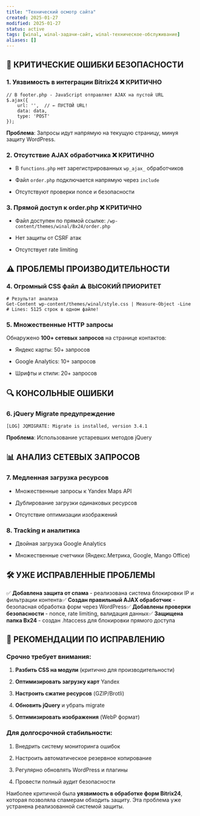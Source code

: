 ```yaml
---
title: "Технический осмотр сайта"
created: 2025-01-27
modified: 2025-01-27
status: active
tags: [winal, winal-задачи-сайт, winal-техническое-обслуживание]
aliases: []
---
```

## 🚨 **КРИТИЧЕСКИЕ ОШИБКИ БЕЗОПАСНОСТИ**

### 1. **Уязвимость в интеграции Bitrix24** ❌ КРИТИЧНО

```
// В footer.php - JavaScript отправляет AJAX на пустой URL
$.ajax({
    url: '',  // ← ПУСТОЙ URL!
    data: data,
    type: 'POST'
});
```

**Проблема**: Запросы идут напрямую на текущую страницу, минуя защиту WordPress.

### 2. **Отсутствие AJAX обработчика** ❌ КРИТИЧНО

- В `functions.php` нет зарегистрированных `wp_ajax_` обработчиков
    
- Файл `order.php` подключается напрямую через `include`
    
- Отсутствуют проверки nonce и безопасности
    

### 3. **Прямой доступ к order.php** ❌ КРИТИЧНО

- Файл доступен по прямой ссылке: `/wp-content/themes/winal/Bx24/order.php`
    
- Нет защиты от CSRF атак
    
- Отсутствует rate limiting
    

## ⚠️ **ПРОБЛЕМЫ ПРОИЗВОДИТЕЛЬНОСТИ**

### 4. **Огромный CSS файл** ⚠️ ВЫСОКИЙ ПРИОРИТЕТ

```
# Результат анализа
Get-Content wp-content/themes/winal/style.css | Measure-Object -Line
# Lines: 5125 строк в одном файле!
```

### 5. **Множественные HTTP запросы**

Обнаружено **100+ сетевых запросов** на странице контактов:

- Яндекс карты: 50+ запросов
    
- Google Analytics: 10+ запросов
    
- Шрифты и стили: 20+ запросов
    

## 🔍 **КОНСОЛЬНЫЕ ОШИБКИ**

### 6. **jQuery Migrate предупреждение**

```
[LOG] JQMIGRATE: Migrate is installed, version 3.4.1
```

**Проблема**: Использование устаревших методов jQuery

## 📊 **АНАЛИЗ СЕТЕВЫХ ЗАПРОСОВ**

### 7. **Медленная загрузка ресурсов**

- Множественные запросы к Yandex Maps API
    
- Дублирование загрузки одинаковых ресурсов
    
- Отсутствие оптимизации изображений
    

### 8. **Tracking и аналитика**

- Двойная загрузка Google Analytics
    
- Множественные счетчики (Яндекс.Метрика, Google, Mango Office)
    

## 🛠️ **УЖЕ ИСПРАВЛЕННЫЕ ПРОБЛЕМЫ**

✅ **Добавлена защита от спама** - реализована система блокировки IP и фильтрации контента✅ **Создан правильный AJAX обработчик** - безопасная обработка форм через WordPress✅ **Добавлены проверки безопасности** - nonce, rate limiting, валидация данных✅ **Защищена папка Bx24** - создан .htaccess для блокировки прямого доступа

## 🎯 **РЕКОМЕНДАЦИИ ПО ИСПРАВЛЕНИЮ**

### **Срочно требует внимания:**

1. **Разбить CSS на модули** (критично для производительности)
    
2. **Оптимизировать загрузку карт** Yandex
    
3. **Настроить сжатие ресурсов** (GZIP/Brotli)
    
4. **Обновить jQuery** и убрать migrate
    
5. **Оптимизировать изображения** (WebP формат)
    

### **Для долгосрочной стабильности:**

1. Внедрить систему мониторинга ошибок
    
2. Настроить автоматическое резервное копирование
    
3. Регулярно обновлять WordPress и плагины
    
4. Провести полный аудит безопасности
    

Наиболее критичной была **уязвимость в обработке форм Bitrix24**, которая позволяла спамерам обходить защиту. Эта проблема уже устранена реализованной системой защиты.